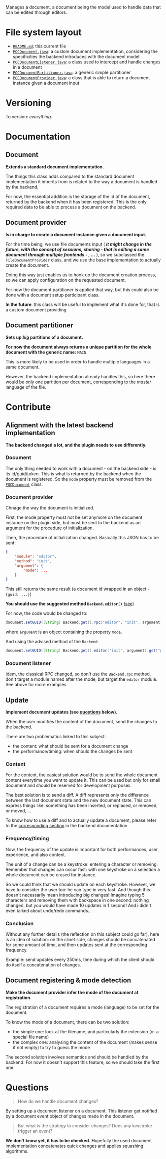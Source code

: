Manages a document, a document being the model used to handle data that can be edited through editors.

# File system layout

* [`README.md`](./README.md): this current file
* [`POCDocument.java`](./POCDocument.java): a custom document implementation, considering the specificities the backend introduces with the document model
* [`POCDocumentListener.java`](./POCDocumentListener.java): a class used to intercept and handle changes in a document
* [`POCDocumentPartitioner.java`](./POCDocumentPartitioner.java): a generic simple partitioner
* [`POCDocumentProvider.java`](./POCDocumentProvider.java): a class that is able to return a document instance given a document input

# Versioning

To version: _everything_.

# Documentation

## Document

__Extends a standard document implementation.__

The things this class adds compared to the standard document implementation it inherits from is related to the way a document is handled by the backend.

For now, the essential addition is the storage of the id of the document, returned by the backend when it has been registered. This is the only required data to be able to process a document on the backend.

## Document provider

__Is in charge to create a document instance given a document input.__

For the time being, we use file documents input ( ___it might change in the future, with the concept of sessions, sharing - that is editing a same document through multiple frontends - , ...___ ), so we subclassed the `FileDocumentProvider` class, and we use the base implementation to actually create the document.

Doing this way just enables us to hook up the document creation process, so we can apply configuration on the requested document.

For now the document partitioner is applied that way, but this could also be done with a document setup participant class.

__In the future__: this class will be useful to implement what it's done for, that is a custom document providing.

## Document partitioner

__Sets up _big_ partitions of a document.__

__For now the document always returns a unique partition for the whole document with the generic name:__ `MAIN`.

This is more likely to be used in order to handle multiple languages in a same document.

However, the backend implementation already handles this, so here there would be only one partition per document, corresponding to the _master_ language of the file.


# Contribute

## Alignment with the latest backend implementation

__The backend changed a lot, and the plugin needs to use differently.__

### Document

The only thing needed to work with a document - on the backend side - is its id/guid/token. This is what is returned by the backend when the document is registered. So the `mode` property must be removed from the [`POCDocument`](./POCDocument.java) class.

### Document provider

Chnage the way the document is initialized.

First, the mode property must not be set anymore on the document instance on the plugin side, but must be sent to the backend as an argument for the procedure of initialization.

Then, the procedure of initialization changed. Basically this JSON has to be sent:

```json
{
	"module": "editor",
	"method": "init",
	"argument": {
		"mode": ...
	}
}
```

This still returns the same result (a document id wrapped in an object - `{guid: ...}`)

__You should use the suggested method `Backend.editor()`__ ([see](/ultimate-poc/src/poc/README.md#alignment-with-the-latest-backend-implementation))

For now, the code would be changed to:

```java
document.setGUID((String) Backend.get().rpc("editor", "init", argument).get("guid"));
```

where `argument` is an object containing the property `mode`.

And using the advised method of the `Backend`:

```java
document.setGUID((String) Backend.get().editor("init", argument).get("guid"));
```

### Document listener

Idem, the classical RPC changed, so don't use the `Backend.rpc` method, don't target a module named after the mode, but target the `editor` module. See above for more examples.

## Update

__Implement document updates (see [questions](#questions) below).__

When the user modifies the content of the document, send the changes to the backend.

There are two problematics linked to this subject:

* the content: what should be sent for a document change
* the performance/timing: when should the changes be sent

### Content

For the content, the easiest solution would be to send the whole document content everytime you want to update it. This can be used but only for small document and should be reserved for development purposes.

The best solution is to send a diff. A diff represents only the difference between the last document state and the new document state. This can express things like: something has been inserted, or replaced, or removed, or moved, ...

To know how to use a diff and to actually update a document, please refer to the [corresponding section](/ultimate-poc/resources/app/node_modules/modes/node_modules/README.md#update) in the backend documentation.

### Frequency/timing

Now, the frequency of the update is important for both performances, user experience, and also content.

The unit of a change can be a keystroke: entering a character or removing. Remember that changes can occur fast: with one keystroke on a selection a whole document can be erased for instance.

So we could think that we should update on each keystroke. However, we have to consider the user too: he can type in very fast. And though this doesn't necessarily mean introducing big changes! Imagine typing 5 characters and removing them with backspace in one second: nothing changed, but you would have made 10 updates in 1 second! And i didn't even talked about undo/redo commands...

### Conclusion

Without any further details (the reflection on this subject could go far), here is an idea of solution: on the clinet side, changes should be concatenated for some amount of time, and then updates sent at the corresponding frequency.

Example: send updates every 250ms, time during which the client should do itself a concatenation of changes.

## Document registering & mode detection

__Make the document provider infer the mode of the document at registration.__

The registration of a document requires a mode (language) to be set for the document.

To know the mode of a document, there can be two solution:

* the simple one: look at the filename, and particularly the extension (or a special file name)
* the complex one: analysing the content of the document (makes sense if not empty) to try to guess the mode

The second solution involves semantics and should be handled by the backend. For now it doesn't support this feature, so we should take the first one.

# Questions

> How do we handle document changes?

By setting up a document listener on a document. This listener get notified by a document event object of changes made in the document.

> But what is the strategy to consider changes? Does any keystroke trigger an event?

__We don't know yet, it has to be checked.__ Hopefully the used document implementation concatenates quick changes and applies squashing algorithms.
